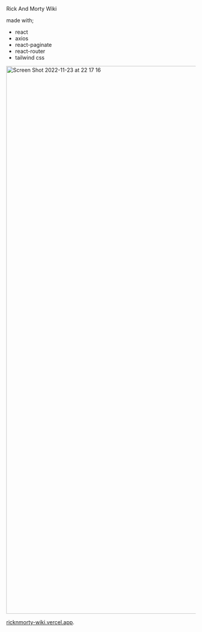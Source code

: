 Rick And Morty Wiki

made with;
* react
* axios
* react-paginate
* react-router
* tailwind css


<img width="1456" alt="Screen Shot 2022-11-23 at 22 17 16" src="https://user-images.githubusercontent.com/36225491/203630495-b901476e-8ccf-410e-8947-9a73dc18aa02.png">


 [ricknmorty-wiki.vercel.app](https://ricknmorty-wiki.vercel.app).
